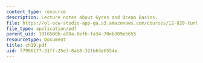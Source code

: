 ```yaml
---
content_type: resource
description: Lecture notes about Gyres and Ocean Basins.
file: https://ol-ocw-studio-app-qa.s3.amazonaws.com/courses/12-820-turbulence-in-the-ocean-and-atmosphere-spring-2007/f799617731ff25e38ab8321b63e6554e_ch19.pdf
file_type: application/pdf
parent_uid: 1816500b-a90a-0efb-fa34-70eb309e5655
resourcetype: Document
title: ch19.pdf
uid: f7996177-31ff-25e3-8ab8-321b63e6554e
---
```

